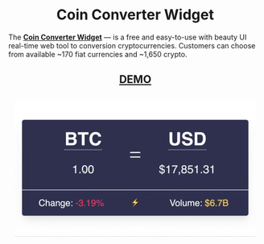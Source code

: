 <h1 align="center">Coin Converter Widget</h1>

The __[Coin Converter Widget](https://co-w.io)__ — is a free and easy-to-use with beauty UI real-time web tool to conversion cryptocurrencies. Customers can choose from available ~170 fiat currencies and ~1,650 crypto.

<h2 align="center"><a href="https://co-w.io">DEMO</a><h2>

<h3 align="center">
    <a href="https://co-w.io"><img src="./anim.gif" alt="Coin Converter Widget"></a>
</h3>
